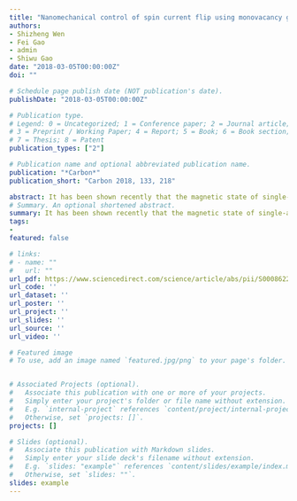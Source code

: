 ```yaml
---
title: "Nanomechanical control of spin current flip using monovacancy graphene"
authors:
- Shizheng Wen
- Fei Gao
- admin
- Shiwu Gao
date: "2018-03-05T00:00:00Z"
doi: ""

# Schedule page publish date (NOT publication's date).
publishDate: "2018-03-05T00:00:00Z"

# Publication type.
# Legend: 0 = Uncategorized; 1 = Conference paper; 2 = Journal article;
# 3 = Preprint / Working Paper; 4 = Report; 5 = Book; 6 = Book section;
# 7 = Thesis; 8 = Patent
publication_types: ["2"]

# Publication name and optional abbreviated publication name.
publication: "*Carbon*"
publication_short: "Carbon 2018, 133, 218"

abstract: It has been shown recently that the magnetic state of single-atom vacancy in graphene can be manipulated reversibly by mechanical deformation. Here, we investigate the possibility to flip the spin current of a model graphene device using nanomechanical distortion. Extensive first-principles calculations show that spin polarized currents can be altered by applying a shear distortion. The magnetic transitions in the central device, which is associated with the reversal of spin polarization of the π band of the vacancy state, lead to current flip with a spin filtering efficiency up to 17% (and a maximum change by 24% upon distortion). Our result opens the possibility to control spin transport properties in graphene and has potential applications in spintronics such as spin valves and spin transistors.
# Summary. An optional shortened abstract.
summary: It has been shown recently that the magnetic state of single-atom vacancy in graphene can be manipulated reversibly by mechanical deformation. Here, we investigate the possibility to flip the spin current of a model graphene device using nanomechanical distortion. Extensive first-principles calculations show that spin polarized currents can be altered by applying a shear distortion. The magnetic transitions in the central device, which is associated with the reversal of spin polarization of the π band of the vacancy state, lead to current flip with a spin filtering efficiency up to 17% (and a maximum change by 24% upon distortion). Our result opens the possibility to control spin transport properties in graphene and has potential applications in spintronics such as spin valves and spin transistors.
tags:
-
featured: false

# links:
# - name: ""
#   url: ""
url_pdf: https://www.sciencedirect.com/science/article/abs/pii/S0008622318302501
url_code: ''
url_dataset: ''
url_poster: ''
url_project: ''
url_slides: ''
url_source: ''
url_video: ''

# Featured image
# To use, add an image named `featured.jpg/png` to your page's folder. 


# Associated Projects (optional).
#   Associate this publication with one or more of your projects.
#   Simply enter your project's folder or file name without extension.
#   E.g. `internal-project` references `content/project/internal-project/index.md`.
#   Otherwise, set `projects: []`.
projects: []

# Slides (optional).
#   Associate this publication with Markdown slides.
#   Simply enter your slide deck's filename without extension.
#   E.g. `slides: "example"` references `content/slides/example/index.md`.
#   Otherwise, set `slides: ""`.
slides: example
---
```



